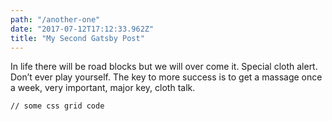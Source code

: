 ```yaml
---
path: "/another-one"
date: "2017-07-12T17:12:33.962Z"
title: "My Second Gatsby Post"
---
```


In life there will be road blocks but we will over come it. Special cloth alert. Don’t ever play yourself. The key to more success is to get a massage once a week, very important, major key, cloth talk.

<pre><code>// some css grid code </code></pre>
